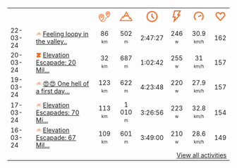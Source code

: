 <table>
    <tr>
        <th></th>
        <th></th>
        <th align="center"><img src="https://raw.githubusercontent.com/robiningelbrecht/strava-activities/master/public/distance.svg" width="30" alt="distance" title="distance"/></th>
        <th align="center"><img src="https://raw.githubusercontent.com/robiningelbrecht/strava-activities/master/public/elevation.svg" width="30" alt="elevation" title="elevation"/></th>
        <th align="center"><img src="https://raw.githubusercontent.com/robiningelbrecht/strava-activities/master/public/time.svg" width="30" alt="time" title="time"/></th>
        <th align="center"><img src="https://raw.githubusercontent.com/robiningelbrecht/strava-activities/master/public/average-watt.svg" width="30" alt="average watts" title="average watts"/></th>
        <th align="center"><img src="https://raw.githubusercontent.com/robiningelbrecht/strava-activities/master/public/average-speed.svg" width="30" alt="average speed" title="average speed"/></th>
        <th align="center"><img src="https://raw.githubusercontent.com/robiningelbrecht/strava-activities/master/public/heart-rate.svg" width="30" alt="average heart rate" title="average heart rate"/></th>
    </tr>
            <tr>
            <td>22-03-24</td>
            <td>
                <img src="https://raw.githubusercontent.com/robiningelbrecht/strava-activities/master/public/activity-ride.svg" width="12" alt="Feeling loopy in the valley.." title="Feeling loopy in the valley.."/>
<a href="https://www.strava.com/activities/11016637553" title="Kcal: 2713 | Gear: None ">Feeling loopy in the valley..</a>
            </td>
            <td align="center">86 <sup><sub>km</sub></sup></td>
            <td align="center">502 <sup><sub>m</sub></sup></td>
            <td align="center">2:47:27</td>
            <td align="center">246 <sup><sub>w</sub></sup></td>
            <td align="center">30.9 <sup><sub>km/h</sub></sup></td>
            <td align="center">162</td>
        </tr>
            <tr>
            <td>20-03-24</td>
            <td>
                                <img src="https://raw.githubusercontent.com/robiningelbrecht/strava-activities/master/public/activity-virtual-ride-zwift.svg" width="12" alt="Elevation Escapade: 20 Miles of Uphill Shenanigans!" title="Elevation Escapade: 20 Miles of Uphill Shenanigans!"/>
<a href="https://www.strava.com/activities/11000470442" title="Kcal: 917 | Gear: None ">Elevation Escapade: 20 Mil...</a>
            </td>
            <td align="center">32 <sup><sub>km</sub></sup></td>
            <td align="center">687 <sup><sub>m</sub></sup></td>
            <td align="center">1:02:42</td>
            <td align="center">255 <sup><sub>w</sub></sup></td>
            <td align="center">31 <sup><sub>km/h</sub></sup></td>
            <td align="center">157</td>
        </tr>
            <tr>
            <td>19-03-24</td>
            <td>
                <img src="https://raw.githubusercontent.com/robiningelbrecht/strava-activities/master/public/activity-ride.svg" width="12" alt="😍😍 One hell of a first day of almost spring 😍😍" title="😍😍 One hell of a first day of almost spring 😍😍"/>
<a href="https://www.strava.com/activities/10996131971" title="Kcal: 3857 | Gear: None ">😍😍 One hell of a first day...</a>
            </td>
            <td align="center">123 <sup><sub>km</sub></sup></td>
            <td align="center">622 <sup><sub>m</sub></sup></td>
            <td align="center">4:23:48</td>
            <td align="center">220 <sup><sub>w</sub></sup></td>
            <td align="center">27.9 <sup><sub>km/h</sub></sup></td>
            <td align="center">157</td>
        </tr>
            <tr>
            <td>17-03-24</td>
            <td>
                <img src="https://raw.githubusercontent.com/robiningelbrecht/strava-activities/master/public/activity-ride.svg" width="12" alt="Elevation Escapades: 70 Miles of Uphill Shenanigans!" title="Elevation Escapades: 70 Miles of Uphill Shenanigans!"/>
<a href="https://www.strava.com/activities/10982263734" title="Kcal: 3063 | Gear: None ">Elevation Escapades: 70 Mi...</a>
            </td>
            <td align="center">113 <sup><sub>km</sub></sup></td>
            <td align="center">1 010 <sup><sub>m</sub></sup></td>
            <td align="center">3:26:56</td>
            <td align="center">223 <sup><sub>w</sub></sup></td>
            <td align="center">32.8 <sup><sub>km/h</sub></sup></td>
            <td align="center">154</td>
        </tr>
            <tr>
            <td>16-03-24</td>
            <td>
                <img src="https://raw.githubusercontent.com/robiningelbrecht/strava-activities/master/public/activity-ride.svg" width="12" alt="Elevation Escapade: 67 Miles of Quirky Climbs!" title="Elevation Escapade: 67 Miles of Quirky Climbs!"/>
<a href="https://www.strava.com/activities/10974665534" title="Kcal: 3214 | Gear: None ">Elevation Escapade: 67 Mil...</a>
            </td>
            <td align="center">109 <sup><sub>km</sub></sup></td>
            <td align="center">601 <sup><sub>m</sub></sup></td>
            <td align="center">3:49:00</td>
            <td align="center">210 <sup><sub>w</sub></sup></td>
            <td align="center">28.6 <sup><sub>km/h</sub></sup></td>
            <td align="center">149</td>
        </tr>
                <tr>
            <td colspan="8" align="right"><a href="https://github.com/robiningelbrecht/strava-activities#activities">View all activities</a></td>
        </tr>
    </table>
